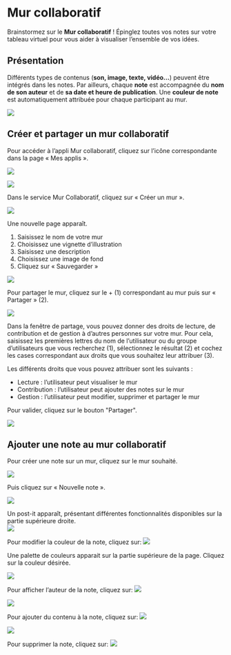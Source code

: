 # Mur collaboratif

Brainstormez sur le **Mur collaboratif** ! Épinglez toutes vos notes sur votre tableau virtuel pour vous aider à visualiser l’ensemble de vos idées.

## Présentation

Différents types de contenus \(**son, image, texte, vidéo…**\) peuvent être intégrés dans les notes. Par ailleurs, chaque **note** est accompagnée du **nom de son auteur** et de **sa date et heure de publication**. Une **couleur de note** est automatiquement attribuée pour chaque participant au mur.

![](.gitbook/assets/m112%20%281%29.png)

## Créer et partager un mur collaboratif

Pour accéder à l’appli Mur collaboratif, cliquez sur l’icône correspondante dans la page « Mes applis ».

![](.gitbook/assets/mur-1%20%283%29.png)

![](.gitbook/assets/m11%20%281%29.png)

Dans le service Mur Collaboratif, cliquez sur « Créer un mur ».

![](.gitbook/assets/c11%20%282%29.png)

Une nouvelle page apparaît.

1. Saisissez le nom de votre mur
2. Choisissez une vignette d’illustration
3. Saisissez une description
4. Choisissez une image de fond
5. Cliquez sur « Sauvegarder »

![](.gitbook/assets/mur-2-1024x474%20%283%29.png)

Pour partager le mur, cliquez sur le + \(1\) correspondant au mur puis sur « Partager » \(2\).

![](.gitbook/assets/mur-3-1024x501%20%282%29.png)

Dans la fenêtre de partage, vous pouvez donner des droits de lecture, de contribution et de gestion à d’autres personnes sur votre mur. Pour cela, saisissez les premières lettres du nom de l’utilisateur ou du groupe d’utilisateurs que vous recherchez \(1\), sélectionnez le résultat \(2\) et cochez les cases correspondant aux droits que vous souhaitez leur attribuer \(3\).

Les différents droits que vous pouvez attribuer sont les suivants :

* Lecture : l’utilisateur peut visualiser le mur
* Contribution : l’utilisateur peut ajouter des notes sur le mur
* Gestion : l’utilisateur peut modifier, supprimer et partager le mur

Pour valider, cliquez sur le bouton "Partager".

![](.gitbook/assets/mur-collaboratif.png)

## Ajouter une note au mur collaboratif

Pour créer une note sur un mur, cliquez sur le mur souhaité.

![](.gitbook/assets/mur-4-1024x229.png)

Puis cliquez sur « Nouvelle note ».

![](.gitbook/assets/c4%20%281%29.png)

Un post-it apparaît, présentant différentes fonctionnalités disponibles sur la partie supérieure droite.  
![](.gitbook/assets/m9%20%281%29.png)

Pour modifier la couleur de la note, cliquez sur: ![](.gitbook/assets/m10%20%281%29.png)

Une palette de couleurs apparait sur la partie supérieure de la page. Cliquez sur la couleur désirée.

![](.gitbook/assets/m111%20%281%29.png)

Pour afficher l’auteur de la note, cliquez sur: ![](.gitbook/assets/m12-1%20%283%29.png)

![](.gitbook/assets/m13-1%20%281%29.png)

Pour ajouter du contenu à la note, cliquez sur: ![](.gitbook/assets/m14-1%20%284%29.png)

![](.gitbook/assets/editeur-texte_mur_collabora-1024x288.png)

Pour supprimer la note, cliquez sur: ![](.gitbook/assets/m16.png)

